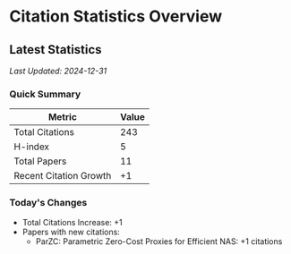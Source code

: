 # Citation Statistics Overview

## Latest Statistics
*Last Updated: 2024-12-31*

### Quick Summary
| Metric | Value |
| ------ | ----- |
| Total Citations | 243 |
| H-index | 5 |
| Total Papers | 11 |
| Recent Citation Growth | +1 |

### Today's Changes
- Total Citations Increase: +1
- Papers with new citations:
  - ParZC: Parametric Zero-Cost Proxies for Efficient NAS: +1 citations